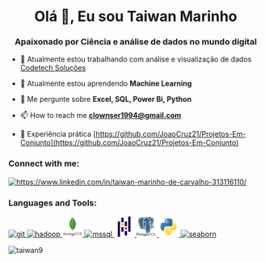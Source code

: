 <h1 align="center">Olá 👋, Eu sou Taiwan Marinho</h1>
<h3 align="center">Apaixonado por Ciência e análise de dados no mundo digital</h3>

- 🔭 Atualmente estou trabalhando com análise e visualização de dados [Codetech Soluções](https://www.linkedin.com/company/codetech-solucoes-em-software/)

- 🌱 Atualmente estou aprendendo **Machine Learning**

- 💬 Me pergunte sobre **Excel, SQL, Power Bi, Python**

- 📫 How to reach me **clownser1994@gmail.com**

- 📄 Experiência prática [https://github.com/JoaoCruz21/Projetos-Em-Conjunto](https://github.com/JoaoCruz21/Projetos-Em-Conjunto)

<h3 align="left">Connect with me:</h3>
<p align="left">
<a href="https://www.linkedin.com/in/taiwan-marinho-de-carvalho-313116110/" target="_blank"><img align="center" src="https://raw.githubusercontent.com/rahuldkjain/github-profile-readme-generator/master/src/images/icons/Social/linked-in-alt.svg" alt="https://www.linkedin.com/in/taiwan-marinho-de-carvalho-313116110/" height="30" width="40" /></a>
</p>

<h3 align="left">Languages and Tools:</h3>
<p align="left"> <a href="https://git-scm.com/" target="_blank" rel="noreferrer"> <img src="https://www.vectorlogo.zone/logos/git-scm/git-scm-icon.svg" alt="git" width="40" height="40"/> </a> <a href="https://hadoop.apache.org/" target="_blank" rel="noreferrer"> <img src="https://www.vectorlogo.zone/logos/apache_hadoop/apache_hadoop-icon.svg" alt="hadoop" width="40" height="40"/> </a> <a href="https://www.mongodb.com/" target="_blank" rel="noreferrer"> <img src="https://raw.githubusercontent.com/devicons/devicon/master/icons/mongodb/mongodb-original-wordmark.svg" alt="mongodb" width="40" height="40"/> </a> <a href="https://www.microsoft.com/en-us/sql-server" target="_blank" rel="noreferrer"> <img src="https://www.svgrepo.com/show/303229/microsoft-sql-server-logo.svg" alt="mssql" width="40" height="40"/> </a> <a href="https://pandas.pydata.org/" target="_blank" rel="noreferrer"> <img src="https://raw.githubusercontent.com/devicons/devicon/2ae2a900d2f041da66e950e4d48052658d850630/icons/pandas/pandas-original.svg" alt="pandas" width="40" height="40"/> </a> <a href="https://www.postgresql.org" target="_blank" rel="noreferrer"> <img src="https://raw.githubusercontent.com/devicons/devicon/master/icons/postgresql/postgresql-original-wordmark.svg" alt="postgresql" width="40" height="40"/> </a> <a href="https://www.python.org" target="_blank" rel="noreferrer"> <img src="https://raw.githubusercontent.com/devicons/devicon/master/icons/python/python-original.svg" alt="python" width="40" height="40"/> </a> <a href="https://seaborn.pydata.org/" target="_blank" rel="noreferrer"> <img src="https://seaborn.pydata.org/_images/logo-mark-lightbg.svg" alt="seaborn" width="40" height="40"/> </a> </p>

<p><img align="center" src="https://github-readme-stats.vercel.app/api/top-langs?username=taiwan9&show_icons=true&locale=en&layout=compact" alt="taiwan9" /></p>
